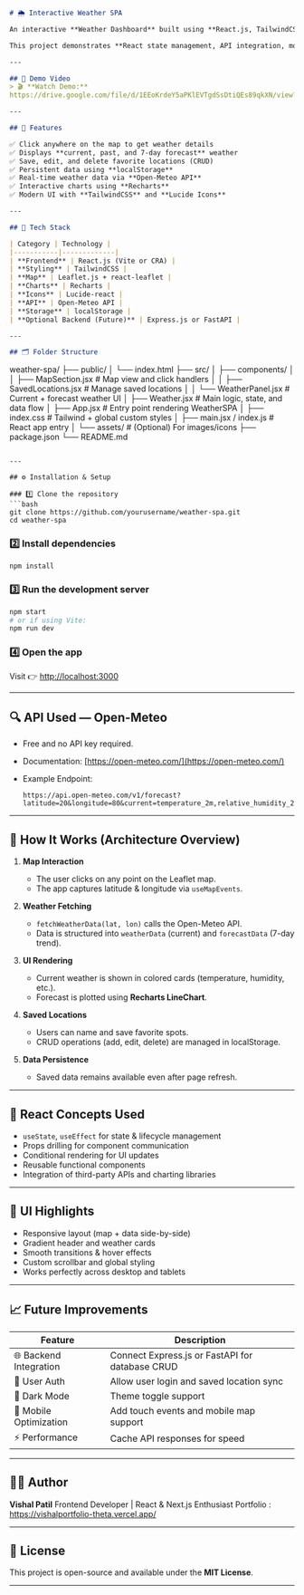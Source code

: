 

```markdown
# 🌦️ Interactive Weather SPA

An interactive **Weather Dashboard** built using **React.js, TailwindCSS, Leaflet, and Open-Meteo API** — where users can click anywhere on the map to view real-time weather, forecasts, and manage saved locations.  

This project demonstrates **React state management, API integration, modular architecture**, and **data visualization** using Recharts.

---

## 🎥 Demo Video
> 🎬 **Watch Demo:** 
https://drive.google.com/file/d/1EEoKrdeY5aPKlEVTgdSsDtiQEs89qkXN/view?usp=sharing

---

## 🚀 Features

✅ Click anywhere on the map to get weather details  
✅ Displays **current, past, and 7-day forecast** weather  
✅ Save, edit, and delete favorite locations (CRUD)  
✅ Persistent data using **localStorage**  
✅ Real-time weather data via **Open-Meteo API**  
✅ Interactive charts using **Recharts**  
✅ Modern UI with **TailwindCSS** and **Lucide Icons**

---

## 🧩 Tech Stack

| Category | Technology |
|-----------|-------------|
| **Frontend** | React.js (Vite or CRA) |
| **Styling** | TailwindCSS |
| **Map** | Leaflet.js + react-leaflet |
| **Charts** | Recharts |
| **Icons** | Lucide-react |
| **API** | Open-Meteo API |
| **Storage** | localStorage |
| **Optional Backend (Future)** | Express.js or FastAPI |

---

## 🗂️ Folder Structure

```

weather-spa/
├── public/
│   └── index.html
├── src/
│   ├── components/
│   │   ├── MapSection.jsx          # Map view and click handlers
│   │   ├── SavedLocations.jsx      # Manage saved locations
│   │   └── WeatherPanel.jsx        # Current + forecast weather UI
│   ├── Weather.jsx                 # Main logic, state, and data flow
│   ├── App.jsx                     # Entry point rendering WeatherSPA
│   ├── index.css                   # Tailwind + global custom styles
│   ├── main.jsx / index.js         # React app entry
│   └── assets/                     # (Optional) For images/icons
├── package.json
└── README.md

````

---

## ⚙️ Installation & Setup

### 1️⃣ Clone the repository
```bash
git clone https://github.com/yourusername/weather-spa.git
cd weather-spa
````

### 2️⃣ Install dependencies

```bash
npm install
```

### 3️⃣ Run the development server

```bash
npm start
# or if using Vite:
npm run dev
```

### 4️⃣ Open the app

Visit 👉 [http://localhost:3000](http://localhost:3000)

---

## 🔍 API Used — Open-Meteo

* Free and no API key required.
* Documentation: [https://open-meteo.com/](https://open-meteo.com/)
* Example Endpoint:

  ```
  https://api.open-meteo.com/v1/forecast?latitude=20&longitude=80&current=temperature_2m,relative_humidity_2m,wind_speed_10m,weather_code&daily=temperature_2m_max,temperature_2m_min,precipitation_sum&timezone=auto&past_days=7&forecast_days=7
  ```

---

## 🧠 How It Works (Architecture Overview)

1. **Map Interaction**

   * The user clicks on any point on the Leaflet map.
   * The app captures latitude & longitude via `useMapEvents`.

2. **Weather Fetching**

   * `fetchWeatherData(lat, lon)` calls the Open-Meteo API.
   * Data is structured into `weatherData` (current) and `forecastData` (7-day trend).

3. **UI Rendering**

   * Current weather is shown in colored cards (temperature, humidity, etc.).
   * Forecast is plotted using **Recharts LineChart**.

4. **Saved Locations**

   * Users can name and save favorite spots.
   * CRUD operations (add, edit, delete) are managed in localStorage.

5. **Data Persistence**

   * Saved data remains available even after page refresh.

---

## 🧠 React Concepts Used

* `useState`, `useEffect` for state & lifecycle management
* Props drilling for component communication
* Conditional rendering for UI updates
* Reusable functional components
* Integration of third-party APIs and charting libraries

---

## 🎨 UI Highlights

* Responsive layout (map + data side-by-side)
* Gradient header and weather cards
* Smooth transitions & hover effects
* Custom scrollbar and global styling
* Works perfectly across desktop and tablets

---

## 📈 Future Improvements

| Feature                | Description                                     |
| ---------------------- | ----------------------------------------------- |
| 🌐 Backend Integration | Connect Express.js or FastAPI for database CRUD |
| 👤 User Auth           | Allow user login and saved location sync        |
| 🌙 Dark Mode           | Theme toggle support                            |
| 📱 Mobile Optimization | Add touch events and mobile map support         |
| ⚡ Performance          | Cache API responses for speed                   |

---

## 👨‍💻 Author

**Vishal Patil**
Frontend Developer | React & Next.js Enthusiast
Portfolio : https://vishalportfolio-theta.vercel.app/

---

## 🧾 License

This project is open-source and available under the **MIT License**.

---

```
